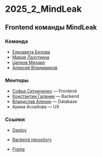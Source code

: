 # 2025_2_MindLeak

## Frontend команды MindLeak

### Команда

- [Елизавета Белова](https://github.com/lizzybeliy0)
- [Мария Лазуткина](https://github.com/marimirals)
- [Цапков Михаил](https://github.com/matsapkov)
- [Алексей Владимиров](https://github.com/AlexOFF1)

### Менторы

- [Софья Ситниченко](https://github.com/sonichka-s) — Frontend
- [Константин Галанин](https://github.com/KonstantinGalanin) — Backend
- [Владислав Алехин](https://github.com/3kybika) — Database
- Арина Асхабова — UX

### Ссылки

- [Deploy](http://62.109.19.84:8080/)

- [Backend repository](https://github.com/go-park-mail-ru/2025_2_MindLeak)

- [Figma](https://www.figma.com/design/isojlRK7l8BSpDGQ63U7bq/%D0%94%D0%972-MindLeak-%D0%9F%D1%80%D0%BE%D0%B5%D0%BA%D1%82%D0%B8%D1%80%D0%BE%D0%B2%D0%B0%D0%BD%D0%B8%D0%B5-%D0%B8%D0%BD%D1%82%D0%B5%D1%80%D1%84%D0%B5%D0%B9%D1%81%D0%BE%D0%B2?node-id=35-2&p=f&t=0yqXrnsxsucXkQXC-0)

